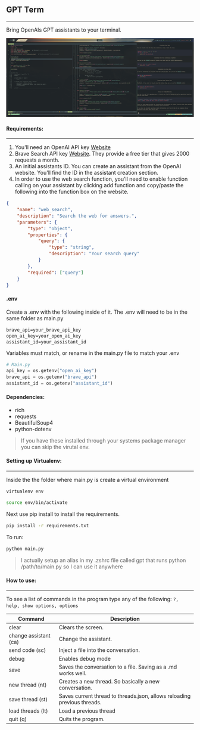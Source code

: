 ## GPT Term

---

Bring OpenAIs GPT assistants to your terminal.

![](screens/gpt_term.png)

#### Requirements:

---

1. You'll need an OpenAI API key [Website](https://openai.com)
2. Brave Search API key [Website](https://brave.com/search/api). They provide a free tier that gives 2000 requests a month.
3. An initial assistants ID. You can create an assistant from the OpenAI website. You'll find the ID in the assistant creation section.
4. In order to use the web search function, you'll need to enable function calling on your assistant by clicking add function and copy/paste
   the following into the function box on the website.

```json
{
    "name": "web_search",
    "description": "Search the web for answers.",
    "parameters": {
        "type": "object",
        "properties": {
            "query": {
                "type": "string",
                "description": "Your search query"
            }
        },
        "required": ["query"]
    }
}
```

#### .env

Create a .env with the following inside of it. The .env will need to be in the same folder as main.py

```
brave_api=your_brave_api_key
open_ai_key=your_open_ai_key
assistant_id=your_assistant_id
```

Variables must match, or rename in the main.py file to match your .env

```python
# Main.py
api_key = os.getenv("open_ai_key")
brave_api = os.getenv("brave_api")
assistant_id = os.getenv("assistant_id")
```

#### Dependencies:

-   rich
-   requests
-   BeautifulSoup4
-   python-dotenv

> If you have these installed through your systems package manager you can skip the virutal env.

#### Setting up Virtualenv:

---

Inside the the folder where main.py is create a virtual environment

```bash
virtualenv env
```

```bash
source env/bin/activate
```

Next use pip install to install the requirements.

```bash
pip install -r requirements.txt
```

To run:

```bash
python main.py
```

> I actually setup an alias in my .zshrc file called gpt that runs python /path/to/main.py so I can use it anywhere

#### How to use:

---

To see a list of commands in the program type any of the following: `?, help, show options, options`

| Command               | Description                                                              |
| --------------------- | ------------------------------------------------------------------------ |
| clear                 | Clears the screen.                                                       |
| change assistant (ca) | Change the assistant.                                                    |
| send code (sc)        | Inject a file into the conversation.                                     |
| debug                 | Enables debug mode                                                       |
| save                  | Saves the conversation to a file. Saving as a .md works well.            |
| new thread (nt)       | Creates a new thread. So basically a new conversation.                   |
| save thread (st)      | Saves current thread to threads.json, allows reloading previous threads. |
| load threads (lt)     | Load a previous thread                                                   |
| quit (q)              | Quits the program.                                                       |
